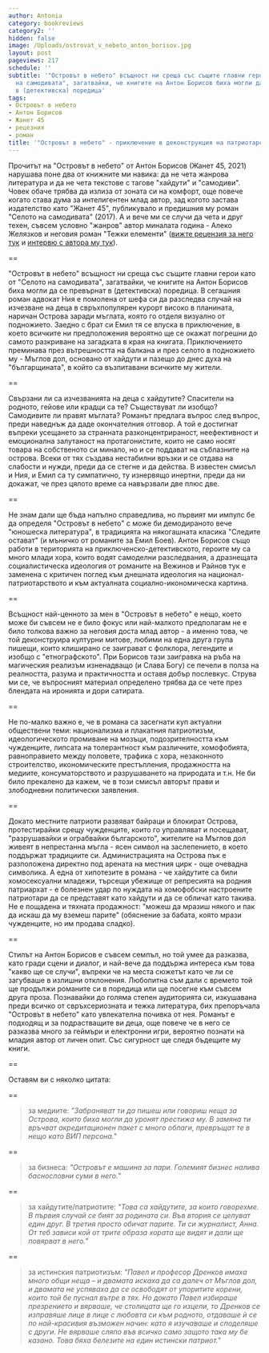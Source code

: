 ```yaml
---
author: Antonia
category: bookreviews
category2: ''
hidden: false
image: /Uploads/ostrovat_v_nebeto_anton_borisov.jpg
layout: post
pageviews: 217
schedule: ''
subtitle: '"Островът в небето" всъщност ни среща със същите главни герои като от "Селото
  на самодивата", загатвайки, че книгите на Антон Борисов биха могли да се превърнат
  в (детективска) поредица'
tags:
- Островът в небето
- Антон Борисов
- Жанет 45
- рецезния
- роман
title: '"Островът в небето" - приключение в деконструкция на патриотарски митове'
---
```


Прочитът на "Островът в небето" от Антон Борисов (Жанет 45, 2021) нарушава поне два от книжните ми навика: да не чета жанрова литература и да не чета текстове с тагове "хайдути" и "самодиви". Човек обаче трябва да излиза от зоната си на комфорт, още повече когато става дума за интелигентен млад автор, зад когото застава издателство като "Жанет 45", публикувало и предишния му роман "Селото на самодивата" (2017). А и вече ми се случи да чета и друг техен, съвсем условно "жанров" автор миналата година - Алеко Желязков и неговия роман "Тежки елементи" ([вижте рецензия за него тук](https://literaturnirazgovori.com/bookreviews/2020/07/02/10-47-%D1%82%D0%B5%D0%B6%D0%BA%D0%B8-%D0%B5%D0%BB%D0%B5%D0%BC%D0%B5%D0%BD%D1%82%D0%B8-%D0%BD%D0%B0-%D0%B0%D0%BB%D0%B5%D0%BA%D0%BE-%D0%B6%D0%B5%D0%BB%D1%8F%D0%B7%D0%BA%D0%BE%D0%B2-%D0%B1%D1%8A%D0%BB%D0%B3%D0%B0%D1%80%D1%81%D0%BA%D0%B8%D1%8F%D1%82-%D0%B4%D1%8A%D0%B3%D0%BB%D0%B0%D1%81-%D0%B0%D0%B4%D0%B0%D0%BC%D1%81.html) и [интервю с автора му тук](https://literaturnirazgovori.com/interviews/2020/07/17/09-36-%D0%B0%D0%BB%D0%B5%D0%BA%D0%BE-%D0%B6%D0%B5%D0%BB%D1%8F%D0%B7%D0%BA%D0%BE%D0%B2-t%D0%B5%D0%B6%D0%BA%D0%B8%D1%82%D0%B5-%D0%B5%D0%BB%D0%B5%D0%BC%D0%B5%D0%BD%D1%82%D0%B8-%D1%81%D0%B0-%D1%82%D1%80%D0%B8-%D0%BD%D0%B0%D1%83%D0%BA%D0%B0%D1%82%D0%B0-%D0%BB%D1%8E%D0%B1%D0%BE%D0%B2%D1%82%D0%B0-%D0%B8-%D1%85%D1%83%D0%BC%D0%BE%D1%80%D1%8A%D1%82.html)). 

\==

"Островът в небето" всъщност ни среща със същите главни герои като от "Селото на самодивата", загатвайки, че книгите на Антон Борисов биха могли да се превърнат в (детективска) поредица. В сегашния роман адвокат Ния е помолена от шефа си да разследва случай на изчезване на деца в свръхпопулярен курорт високо в планината, наричан Острова заради мъглата, която го отделя визуално от подножието. Заедно с брат си Емил тя се впуска в приключение, в което всичките ни предположения вероятно ще се окажат погрешни до самото разкриване на загадката в края на книгата. Приключението преминава през вътрешността на балкана и през селото в подножието му - Мъглов дол, основано от хайдути и пазещо до днес духа на "българщината", в който са възпитавани всичките му жители. 

\==

Свързани ли са изчезванията на деца с хайдутите? Спасители на родното, гейове или крадци са те? Съществуват ли изобщо? Самодивите ли правят мъглата? Романът предлага въпрос след въпрос, преди наведнъж да даде окончателния отговор. А той е достигнат въпреки усещането за странната разконцентрираност, неефективност и емоционална залутаност на протагонистите, които не само носят товара на собственото си минало, но и се поддават на съблазните на острова. Всеки от тях създава нестабилни връзки и се отдава на слабости и нужди, преди да се стегне и да действа. В известен смисъл и Ния, и Емил са ту симпатично, ту изнервящо инертни, преди да ни докажат, че през цялото време са навързвали две плюс две. 

\==

Не знам дали ще бъда напълно справедлива, но първият ми импулс бе да определя "Островът в небето" с може би демодираното вече "юношеска литература", в традицията на някогашната класика "Следите остават" (и мъничко от романите за Емил Боев). Антон Борисов също работи в територията на приключенско-детективското, героите му са много млади хора, които водят самоделни разследвания, а дразнещата социалистическа идеология от романите на Вежинов и Райнов тук е заменена с критичен поглед към днешната идеология на национал-патриотарството и към актуалната социално-икономическа картина. 

\==

Всъщност най-ценното за мен в "Островът в небето" е нещо, което може би съвсем не е било фокус или най-малкото предполагам не е било толкова важно за неговия доста млад автор - а именно това, че той деконструира културни митове, любими на една друга група пишещи, които клиширано се заиграват с фолклора, легендите и изобщо с "етнографското". При Борисов тази заигравка на ръба на магическия реализъм изненадващо (и Слава Богу) се печели в полза на реалността, разума и практичността и оставя добър послевкус. Струва ми се, че въпросният материал определено трябва да се чете през блендата на иронията и дори сатирата. 

\==

Не по-малко важно е, че в романа са засегнати куп актуални обществени теми: национализма и плакатния патриотизъм, идеологическото промиване на мозъци, подозрителността към чужденците, липсата на толерантност към различните, хомофобията, равноправието между половете, трафика с хора, незаконното строителство, икономическите престъпления, продажността на медиите, консуматорството и разрушаването на природата и т.н. Не би било прекалено да кажем, че в този смисъл авторът прави и злободневни политически заявления.     

\==

Докато местните патриоти развяват байраци и блокират Острова, протестирайки срещу чужденците, които го управляват и посещават, "разрушавайки и ограбвайки българското", жителите на Мъглов дол живеят в непрестанна мъгла - ясен символ на заслепението, в което поддържат традициите си. Администрацията на Острова пък е разположена директно под арената на местния цирк - още очевадна символика. А една от хипотезите в романа - че хайдутите са били хомосексуални младежи, търсещи убежище от репресията на родния патриархат - е болезнен удар по нуждата на хомофобски настроените патриотари да се представят като хайдути и да се обличат като такива. Не е пощадена и тяхната продажност: "можеш да мразиш някого и пак да искаш да му вземеш парите" (обяснение за бабата, която мрази чужденците, но им продава сладко). 

\==

Стилът на Антон Борисов е съвсем семпъл, но той умее да разказва, като гради сцени и диалог, и най-вече да поддържа интереса към това "какво ще се случи", въпреки че на места сюжетът като че ли се загубваше в излишни отклонения. Любопитна съм дали с времето той ще продължи романите си в поредица или ще посегне към съвсем друга проза. Познавайки до голяма степен аудиторията си, изкушавана преди всичко от свръхсериозната и тежка литература, бих препоръчала "Островът в небето" като увлекателна почивка от нея. Романът е подходящ и за подрастващите ви деца, още повече че в него се разказва много за геймъри и електронни игри, вероятно познати на младия автор от личен опит. Със сигурност ще следя бъдещите му книги.

\==

Оставям ви с няколко цитата:

\==

> за медиите: *"Забраняват ти да пишеш или говориш неща за Острова, които биха могли да уронят престижа му. В замяна ти връчват акредитационен пакет с много облаги, превръщат те в нещо като ВИП персона."*

\==

> за бизнеса: *"Островът е машина за пари. Големият бизнес налива баснословни суми в него."*

\==

> за хайдутите/патриотите: *"Това са хайдутите, за които говорехме. В първия случай се бият за родината си. Във втория се целуват един друг. В третия просто обичат парите. Ти си журналист, Анна. От теб зависи кой от трите образа хората ще видят и дали ще повярват в него."* 

\==

> за истинския патриотизъм: *"Павел и професор Дренков имаха много общи неща – и двамата искаха да са далеч от Мъглов дол, и двамата не успяваха да се освободят от упоритите корени, които той бе пуснал вътре в тях. Но докато Павел избираше презрението и вярваше, че столицата ще го изцели, то Дренков се изправяше лице в лице с любовта си към родното, отдаваше ѝ се по най-красивия възможен начин: като я изучаваше и споделяше с други. Не вярваше сляпо във всичко само защото така му бе казано. Това бяха белезите на един истински патриот."*